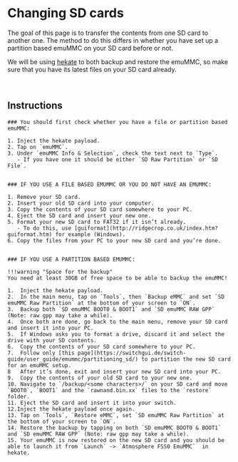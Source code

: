 # Changing SD cards

The goal of this page is to transfer the contents from one SD card to another one. The method to do this differs in whether you have set up a partition based emuMMC on your SD card before or not.

We will be using [hekate](https://github.com/CTCaer/hekate/releases/) to both backup and restore the emuMMC, so make sure that you have its latest files on your SD card already.

&nbsp;

## Instructions

    ### You should first check whether you have a file or partition based emuMMC:
    
    1. Inject the hekate payload.
    2. Tap on `emuMMC`.
    3. Under `emuMMC Info & Selection`, check the text next to `Type`.
       - If you have one it should be either `SD Raw Partition` or `SD File`.


    ### IF YOU USE A FILE BASED EMUMMC OR YOU DO NOT HAVE AN EMUMMC: 
        
    1. Remove your SD card.   
    2. Insert your old SD card into your computer.
    3. Copy the contents of your SD card somewhere to your PC.
    4. Eject the SD card and insert your new one.
    5. Format your new SD card to FAT32 if it isn’t already.
       - To do this, use [guiformat](http://ridgecrop.co.uk/index.htm?guiformat.htm) for example (Windows).
    6. Copy the files from your PC to your new SD card and you’re done.


    ### IF YOU USE A PARTITION BASED EMUMMC:
    
    !!!warning "Space for the backup"
    You need at least 30GB of free space to be able to backup the emuMMC!
    
    1.  Inject the hekate payload.
    2.  In the main menu, tap on `Tools`, then `Backup eMMC` and set `SD emuMMC Raw Partition` at the bottom of your screen to `ON`.
    3.  Backup both `SD emuMMC BOOT0 & BOOT1` and `SD emuMMC RAW GPP` (Note: raw gpp may take a while).
    4.  Once both are done, go back to the main menu, remove your SD card and insert it into your PC.
    5.  If Windows asks you to format a drive, discard it and select the drive with your SD contents.
    6.  Copy the contents of your SD card somewhere to your PC.
    7.  Follow only [this page](https://switchgui.de/switch-guide/user_guide/emummc/partitioning_sd/) to partition the new SD card for an emuMMC setup.
    8   After it’s done, exit and insert your new SD card into your PC.
    9.  Copy the contents of your old SD card to your new one.
    10. Navigate to `/backup/<some characters>/` on your SD card and move `BOOT0`, `BOOT1` and the `rawnand.bin.xx` files to the `restore` folder.
    11. Eject the SD card and insert it into your switch.
    12.Inject the hekate payload once again.
    13. Tap on `Tools`, `Restore eMMC`, set `SD emuMMC Raw Partition` at the bottom of your screen to `ON`.
    14. Restore the backup by tapping on both `SD emuMMC BOOT0 & BOOT1` and `SD emuMMC RAW GPP` (Note: raw gpp may take a while).
    15. Your emuMMC is now restored on the new SD card and you should be able to launch it from `Launch` -> `Atmosphere FSS0 EmuMMC`  in hekate.

